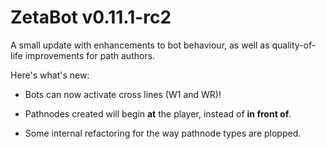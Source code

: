 # ZetaBot v0.11.1-rc2

A small update with enhancements to bot behaviour, as well
as quality-of-life improvements for path authors.

Here's what's new:

* Bots can now activate cross lines (W1 and WR)!

* Pathnodes created will begin __at__ the player,
  instead of __in front of__.

* Some internal refactoring for the way pathnode
  types are plopped.
